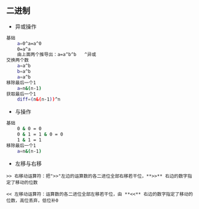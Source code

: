 ## 二进制

- 异或操作
```bash
基础
    a=0^a=a^0
    0=a^a
    由上面两个推导出：a=a^b^b   ^异或	
交换两个数
    a=a^b
    b=a^b
    a=a^b
移除最后一个1
	a=n&(n-1)
获取最后一个1
	diff=(n&(n-1))^n
```





- 与操作

```bash
基础
    0 & 0 = 0
    0 & 1 = 1 & 0 = 0
    1 & 1 = 1
移除最后一个1
	a=n&(n-1)
```

- 左移与右移

```
>> 右移动运算符：把">>"左边的运算数的各二进位全部右移若干位，**>>** 右边的数字指定了移动的位数

<< 左移动运算符：运算数的各二进位全部左移若干位，由 **<<** 右边的数字指定了移动的位数，高位丢弃，低位补0
```

  





